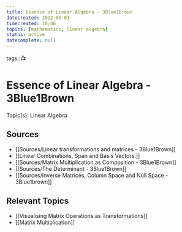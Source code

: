 ```yaml
---
title: Essence of Linear Algebra - 3Blue1Brown
datecreated: 2022-06-01
timecreated: 18;46
topics: [mathematics, linear algebra]
status: active
datecomplete: null
---
```

tags::📺
# Essence of Linear Algebra - 3Blue1Brown
Topic(s): Linear Algebra

## Sources
- [[Sources/Linear transformations and matrices - 3Blue1Brown]]
- [[Linear Combinations, Span and Basis Vectors.]]
- [[Sources/Matrix Multiplication as Composition - 3Blue1Brown]]
- [[Sources/The Determinant - 3Blue1Brown]]
- [[Sources/Inverse Matrices, Column Space and Null Space - 3Blue1brown]]

## Relevant Topics
- [[Visualising Matrix Operations as Transformations]]
- [[Matrix Multiplication]]

